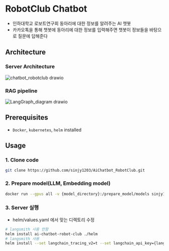 # RobotClub Chatbot
- 인하대학교 로보트연구회 동아리에 대한 정보를 알려주는 AI 챗봇
- 카카오톡을 통해 챗봇에 동아리에 대한 정보를 입력해주면 챗봇이 정보들을 바탕으로 질문에 답해준다
## Architecture
### Server Architecture
![chatbot_robotclub drawio](https://github.com/sinjy1203/AiChatbot_RobotClub/assets/52316531/5158e4f7-b37d-4333-ba60-f841459c7925)
### RAG pipeline
![LangGraph_diagram drawio](https://github.com/sinjy1203/AiChatbot_RobotClub/assets/52316531/06d4df1a-4045-4650-9f90-d52990083e00)

## Prerequisites
- `Docker`, `kubernetes`, `helm` installed
## Usage
### 1. Clone code
```bash
git clone https://github.com/sinjy1203/AiChatbot_RobotClub.git
```
### 2. Prepare model(LLM, Embedding model)
```bash
docker run --gpus all -v {model_directory}:/prepare_model/models sinjy1203/prepare-model
```
### 3. Server 실행
- helm/values.yaml 에서 맞는 디렉토리 수정
```bash
# langsmith 사용 안함
helm install ai-chatbot-robot-club ./helm
# langsmith 사용
helm install --set langchain_tracing_v2=t --set langchain_api_key={langsmith_api_key} ai-chatbot-robot-club ./helm
```
